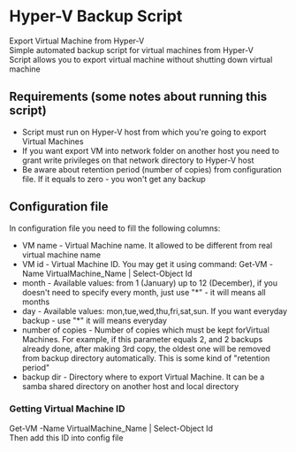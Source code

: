 # Hyper-V Backup Script 

Export Virtual Machine from Hyper-V<br>
Simple automated backup script for virtual machines from Hyper-V<br>
Script allows you to export virtual machine without shutting down virtual machine

## Requirements (some notes about running this script)

* Script must run on Hyper-V host from which you're going to export Virtual Machines
* If you want export VM into network folder on another host you need to grant write privileges on that network directory to Hyper-V host
* Be aware about retention period (number of copies) from configuration file. If it equals to zero - you won't get any backup

## Configuration file

In configuration file you need to fill the following columns:
* VM name          - Virtual Machine name. It allowed to be different from real virtual machine name 
* VM id            - Virtual Machine ID. You may get it using command: Get-VM -Name VirtualMachine_Name | Select-Object Id
* month   	   - Available values: from 1 (January) up to 12 (December), if you doesn't need to specify every month, just use "*" - it will means all months
* day     	   - Available values: mon,tue,wed,thu,fri,sat,sun. If you want everyday backup - use "*" it will means everyday
* number of copies - Number of copies which must be kept forVirtual Machines. For example, if this parameter equals 2, and 2 backups already done, after making 3rd copy, the oldest one will be removed from backup directory automatically. This is some kind of "retention period"
* backup dir       - Directory where to export Virtual Machine. It can be a samba shared directory on another host and local directory

### Getting Virtual Machine ID
Get-VM -Name VirtualMachine_Name | Select-Object Id<br>
Then add this ID into config file
